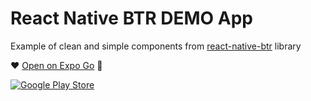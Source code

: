 # React Native BTR DEMO App

Example of clean and simple components from [react-native-btr](https://www.npmjs.com/package/react-native-btr) library

:heart: [Open on Expo Go](https://expo.io/@thakurballary/react-native-btr-demo) :iphone:

[![Google Play Store](https://play.google.com/intl/en_us/badges/static/images/badges/en_badge_web_generic.png)](https://play.google.com/store/apps/details?id=com.thakurballary.reactnativebtrdemo)
